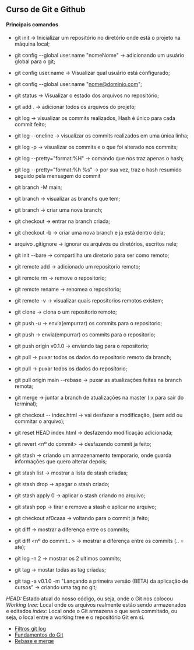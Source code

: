 ## Curso de Git e Github

#### Principais comandos

- git init -> Inicializar um repositório no diretório onde está o projeto na máquina local;

- git config --global user.name "nomeNome" -> adicionando um usuário global para o git;
- git config user.name -> Visualizar qual usuário está configurado;

- git config --global user.name "nome@dominio.com";

- git status -> Visualizar o estado dos arquivos no repositório;

- git add . -> adicionar todos os arquivos do projeto;

- git log -> visualizar os commits realizados, Hash é único para cada commit feito;
- git log --oneline -> visualizar os commits realizados em uma única linha;
- git log -p -> visualizar os commits e o que foi alterado nos commits;
- git log --pretty="format:%H" -> comando que nos traz apenas o hash;
- git log --pretty="format:%h %s" -> por sua vez, traz o hash resumido seguido pela mensagem do commit

- git branch -M main;
- git branch -> visualizar as branchs que tem;
- git branch <nome da branch> -> criar uma nova branch;
- git checkout <nome da branch> -> entrar na branch criada;
- git checkout -b <nome da branch> -> criar uma nova branch e ja está dentro dela;

- arquivo .gitignore -> ignorar os arquivos ou diretórios, escritos nele; 

- git init --bare -> compartilha um diretorio para ser como remoto;
- git remote add <nome> <url> -> adicionado um repositorio remoto;
- git remote rm <nome> -> remove o repositorio;
- git remote rename <nome> -> renomea o repositorio;
- git remote -v -> visualizar quais repositorios remotos existem;
- git clone <url> -> clona o um repositorio remoto;

- git push -u <nome> <branch> -> envia(empurrar) os commits para o repositorio;
- git push -> envia(empurrar) os commits para o repositorio;
- git push origin v0.1.0 -> enviando tag para o repositorio;

- git pull <nome> <branch> -> puxar todos os dados do repositorio remoto da branch;
- git pull -> puxar todos os dados do repositorio;
- git pull origin main --rebase -> puxar as atualizações feitas na branch remota; 

- git merge <branch> -> juntar a branch de atualizações na master (:x para sair do terminal);

- git checkout -- index.html -> vai desfazer a modificação, (sem add ou commitar o arquivo);
- git reset HEAD index.html -> desfazendo modificação adicionada;
- git revert <nº do commit> -> desfazendo commit ja feito;

- git stash -> criando um armazenamento temporario, onde guarda informações que quero alterar depois;
- git stash list -> mostrar a lista de stash criadas;
- git stash drop -> apagar o stash criado;
- git stash apply 0 -> aplicar o stash criando no arquivo;
- git stash pop -> tirar e remove a stash e aplicar no arquivo;

- git checkout af0caaa -> voltando para o commit ja feito;

- git diff -> mostrar a diferença entre os commits;
- git diff <nº do commit.. > -> mostrar a diferença entre os commits (.. = ate);

- git log -n 2 -> mostrar os 2 ultimos commits;

- git tag -> mostar todas as tag criadas;
- git tag -a v0.1.0 -m "Lançando a primeira versão (BETA) da aplicação de cursos" -> criando uma tag no git;


*HEAD:* Estado atual do nosso código, ou seja, onde o Git nos colocou
*Working tree:* Local onde os arquivos realmente estão sendo armazenados e editados
*index:* Local onde o Git armazena o que será commitado, ou seja, o local entre a working tree e o repositório Git em si.

- [Filtros git log](https://devhints.io/git-log)
- [Fundamentos do Git](https://git-scm.com/book/pt-br/v2/Fundamentos-de-Git-Gravando-Altera%C3%A7%C3%B5es-em-Seu-Reposit%C3%B3rio)
- [Rebase e merge](https://medium.com/datadriveninvestor/git-rebase-vs-merge-cc5199edd77c)